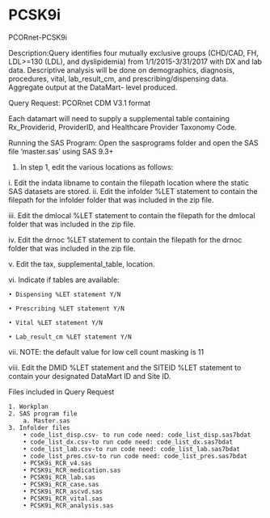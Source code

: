 # PCSK9i
PCORnet-PCSK9i

Description:Query identifies four mutually exclusive groups (CHD/CAD, FH, LDL>=130 (LDL), and dyslipidemia) from 1/1/2015-3/31/2017 with 
DX and lab data. Descriptive analysis will be done on demographics, diagnosis, procedures, vital, lab_result_cm, and prescribing/dispensing data. Aggregate output at the DataMart- level produced.

Query Request:
PCORnet CDM V3.1 format

Each datamart will need to supply a supplemental table containing Rx_Providerid, ProviderID, and Healthcare Provider Taxonomy Code.

Running the SAS Program:
Open the sasprograms folder and open the SAS file ‘master.sas’ using SAS 9.3+

1. In step 1, edit the various locations as follows:

  i. Edit the indata libname to contain the filepath location where the static SAS datasets are stored.
  ii. Edit the infolder %LET statement to contain the filepath for the infolder folder that was included in the zip file.
	
  iii. Edit the dmlocal %LET statement to contain the filepath for the dmlocal folder that was included in the zip file.
	
  iv. Edit the drnoc %LET statement to contain the filepath for the drnoc folder that was included in the zip file.
	
  v. Edit the tax, supplemental_table, location.
	
  vi. Indicate if tables are available:
	
    • Dispensing %LET statement Y/N
		
    • Prescribing %LET statement Y/N
		
    • Vital %LET statement Y/N
		
    • Lab_result_cm %LET statement Y/N
		
  vii. NOTE: the default value for low cell count masking is 11
	
  viii. Edit the DMID %LET statement and the SITEID %LET statement to contain your designated DataMart ID and Site ID.

Files included in Query Request

	1. Workplan
	2. SAS program file
		a. Master.sas
	3. Infolder files
		• code_list_disp.csv- to run code need: code_list_disp.sas7bdat 
		• code_list_dx.csv-to run code need: code_list_dx.sas7bdat 
		• code_list_lab.csv-to run code need: code_list_lab.sas7bdat 
		• code_list_pres.csv-to run code need: code_list_pres.sas7bdat 
		• PCSK9i_RCR_v4.sas
		• PCSK9i_RCR_medication.sas
		• PCSK9i_RCR_lab.sas
		• PCSK9i_RCR_case.sas
		• PCSK9i_RCR_ascvd.sas
		• PCSK9i_RCR_vital.sas
		• PCSK9i_RCR_analysis.sas
